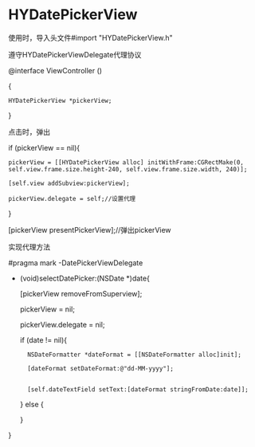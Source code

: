 # HYDatePickerView
使用时，导入头文件#import "HYDatePickerView.h"

遵守HYDatePickerViewDelegate代理协议

@interface ViewController ()<HYDatePickerViewDelegate>

{

    HYDatePickerView *pickerView;
    
}


点击时，弹出

if (pickerView == nil){

    pickerView = [[HYDatePickerView alloc] initWithFrame:CGRectMake(0, self.view.frame.size.height-240, self.view.frame.size.width, 240)];
    
    [self.view addSubview:pickerView];
    
    pickerView.delegate = self;//设置代理
    
}

[pickerView presentPickerView];//弹出pickerView

  
实现代理方法

#pragma mark -DatePickerViewDelegate

- (void)selectDatePicker:(NSDate *)date{

    [pickerView removeFromSuperview];

    pickerView = nil;
    
    pickerView.delegate = nil;
    
    if (date != nil){
    
        NSDateFormatter *dateFormat = [[NSDateFormatter alloc]init];
        
        [dateFormat setDateFormat:@"dd-MM-yyyy"];
        
        
        [self.dateTextField setText:[dateFormat stringFromDate:date]];
        
    } else {
        
        
    }
    
}
